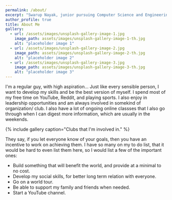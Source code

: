 ```yaml
---
permalink: /about/
excerpt: "Swarup Nayak, junior pursuing Computer Science and Engineering at the Ohio State University."
author_profile: true
title: About Me
gallery:
  - url: /assets/images/unsplash-gallery-image-1.jpg
    image_path: assets/images/unsplash-gallery-image-1-th.jpg
    alt: "placeholder image 1"
  - url: /assets/images/unsplash-gallery-image-2.jpg
    image_path: assets/images/unsplash-gallery-image-2-th.jpg
    alt: "placeholder image 2"
  - url: /assets/images/unsplash-gallery-image-3.jpg
    image_path: assets/images/unsplash-gallery-image-3-th.jpg
    alt: "placeholder image 3"
---
```


I'm a regular guy, with high aspiration... 
Just like every sensible person, I want to develop my skills and be the best version of myself. I spend most of my free time on YouTube, Reddit, and playing sports. I also enjoy in leadership opportunities and am always involved in somekind of organization/ club. I also have a lot of ongoing online classses that I also go through when I can digest more information, which are usually in the weekends. 


{% include gallery caption="Clubs that I'm involved in." %}

They say, if you let everyone know of your goals, then you have an incentive to work on achieving them. I have so many on my to do list, that it would be hard to even list them here, so I would list a few of the important ones:

* Build something that will benefit the world, and provide at a minimal to no cost.
* Develop my social skills, for better long term relation with everyone.
* Go on a world tour.
* Be able to support my family and friends when needed.
* Start a YouTube channel.